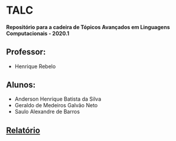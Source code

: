 # TALC
#### Repositório para a cadeira de Tópicos Avançados em Linguagens Computacionais - 2020.1

## Professor:
* Henrique Rebelo

## Alunos:
* Anderson Henrique Batista da Silva
* Geraldo de Medeiros Galvão Neto
* Saulo Alexandre de Barros

## [Relatório](https://docs.google.com/document/d/1EQHv6IUyXNKunrXWNP_UOeeU_cnwW5uFtCViNqht9o8)